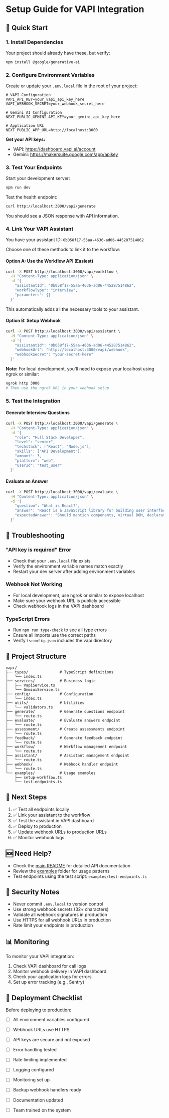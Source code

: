 # Setup Guide for VAPI Integration

## 🚀 Quick Start

### 1. Install Dependencies

Your project should already have these, but verify:

```bash
npm install @google/generative-ai
```

### 2. Configure Environment Variables

Create or update your `.env.local` file in the root of your project:

```env
# VAPI Configuration
VAPI_API_KEY=your_vapi_api_key_here
VAPI_WEBHOOK_SECRET=your_webhook_secret_here

# Gemini AI Configuration
NEXT_PUBLIC_GEMINI_API_KEY=your_gemini_api_key_here

# Application URL
NEXT_PUBLIC_APP_URL=http://localhost:3000
```

**Get your API keys:**
- VAPI: https://dashboard.vapi.ai/account
- Gemini: https://makersuite.google.com/app/apikey

### 3. Test Your Endpoints

Start your development server:

```bash
npm run dev
```

Test the health endpoint:

```bash
curl http://localhost:3000/vapi/generate
```

You should see a JSON response with API information.

### 4. Link Your VAPI Assistant

You have your assistant ID: `0b058f17-55aa-4636-ad06-445287514862`

Choose one of these methods to link it to the workflow:

#### Option A: Use the Workflow API (Easiest)

```bash
curl -X POST http://localhost:3000/vapi/workflow \
  -H "Content-Type: application/json" \
  -d '{
    "assistantId": "0b058f17-55aa-4636-ad06-445287514862",
    "workflowType": "interview",
    "parameters": {}
  }'
```

This automatically adds all the necessary tools to your assistant.

#### Option B: Setup Webhook

```bash
curl -X POST http://localhost:3000/vapi/assistant \
  -H "Content-Type: application/json" \
  -d '{
    "assistantId": "0b058f17-55aa-4636-ad06-445287514862",
    "webhookUrl": "http://localhost:3000/vapi/webhook",
    "webhookSecret": "your-secret-here"
  }'
```

**Note:** For local development, you'll need to expose your localhost using ngrok or similar:

```bash
ngrok http 3000
# Then use the ngrok URL in your webhook setup
```

### 5. Test the Integration

#### Generate Interview Questions

```bash
curl -X POST http://localhost:3000/vapi/generate \
  -H "Content-Type: application/json" \
  -d '{
    "role": "Full Stack Developer",
    "level": "senior",
    "techstack": ["React", "Node.js"],
    "skills": ["API Development"],
    "amount": 3,
    "platform": "web",
    "userId": "test_user"
  }'
```

#### Evaluate an Answer

```bash
curl -X POST http://localhost:3000/vapi/evaluate \
  -H "Content-Type: application/json" \
  -d '{
    "question": "What is React?",
    "answer": "React is a JavaScript library for building user interfaces.",
    "expectedAnswer": "Should mention components, virtual DOM, declarative"
  }'
```

## 🔧 Troubleshooting

### "API key is required" Error
- Check that your `.env.local` file exists
- Verify the environment variable names match exactly
- Restart your dev server after adding environment variables

### Webhook Not Working
- For local development, use ngrok or similar to expose localhost
- Make sure your webhook URL is publicly accessible
- Check webhook logs in the VAPI dashboard

### TypeScript Errors
- Run `npm run type-check` to see all type errors
- Ensure all imports use the correct paths
- Verify `tsconfig.json` includes the vapi directory

## 📝 Project Structure

```
vapi/
├── types/              # TypeScript definitions
│   └── index.ts
├── services/           # Business logic
│   ├── VapiService.ts
│   └── GeminiService.ts
├── config/             # Configuration
│   └── index.ts
├── utils/              # Utilities
│   └── validators.ts
├── generate/           # Generate questions endpoint
│   └── route.ts
├── evaluate/           # Evaluate answers endpoint
│   └── route.ts
├── assessment/         # Create assessments endpoint
│   └── route.ts
├── feedback/           # Generate feedback endpoint
│   └── route.ts
├── workflow/           # Workflow management endpoint
│   └── route.ts
├── assistant/          # Assistant management endpoint
│   └── route.ts
├── webhook/            # Webhook handler endpoint
│   └── route.ts
└── examples/           # Usage examples
    ├── setup-workflow.ts
    └── test-endpoints.ts
```

## 🎯 Next Steps

1. ✅ Test all endpoints locally
2. ✅ Link your assistant to the workflow
3. ✅ Test the assistant in VAPI dashboard
4. ✅ Deploy to production
5. ✅ Update webhook URLs to production URLs
6. ✅ Monitor webhook logs

## 🆘 Need Help?

- Check the [main README](./README.md) for detailed API documentation
- Review the [examples](./examples/) folder for usage patterns
- Test endpoints using the test script: `examples/test-endpoints.ts`

## 🔐 Security Notes

- Never commit `.env.local` to version control
- Use strong webhook secrets (32+ characters)
- Validate all webhook signatures in production
- Use HTTPS for all webhook URLs in production
- Rate limit your endpoints in production

## 📊 Monitoring

To monitor your VAPI integration:

1. Check VAPI dashboard for call logs
2. Monitor webhook delivery in VAPI dashboard
3. Check your application logs for errors
4. Set up error tracking (e.g., Sentry)

## 🚀 Deployment Checklist

Before deploying to production:

- [ ] All environment variables configured
- [ ] Webhook URLs use HTTPS
- [ ] API keys are secure and not exposed
- [ ] Error handling tested
- [ ] Rate limiting implemented
- [ ] Logging configured
- [ ] Monitoring set up
- [ ] Backup webhook handlers ready
- [ ] Documentation updated
- [ ] Team trained on the system


